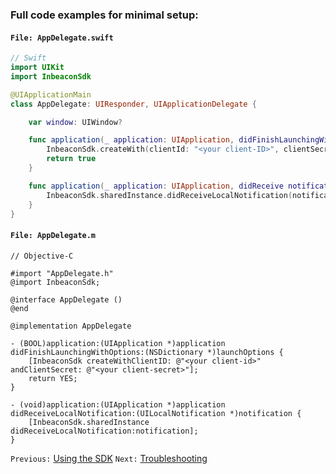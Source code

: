 ### Full code examples for minimal setup:

#### `File: AppDelegate.swift`

```swift
// Swift
import UIKit
import InbeaconSdk

@UIApplicationMain
class AppDelegate: UIResponder, UIApplicationDelegate {

    var window: UIWindow?

    func application(_ application: UIApplication, didFinishLaunchingWithOptions launchOptions: [UIApplicationLaunchOptionsKey: Any]?) -> Bool {
        InbeaconSdk.createWith(clientId: "<your client-ID>", clientSecret: "<your client-Secret")
        return true
    }

    func application(_ application: UIApplication, didReceive notification: UILocalNotification) {
        InbeaconSdk.sharedInstance.didReceiveLocalNotification(notification)
    }
}
```

#### `File: AppDelegate.m`
```objc
// Objective-C

#import "AppDelegate.h"
@import InbeaconSdk;

@interface AppDelegate ()
@end

@implementation AppDelegate

- (BOOL)application:(UIApplication *)application didFinishLaunchingWithOptions:(NSDictionary *)launchOptions {
    [InbeaconSdk createWithClientID: @"<your client-id>" andClientSecret: @"<your client-secret>"];   
    return YES;
}

- (void)application:(UIApplication *)application didReceiveLocalNotification:(UILocalNotification *)notification {
    [InbeaconSdk.sharedInstance didReceiveLocalNotification:notification];
}
```

`Previous:` [Using the SDK](using-the-sdk.md) `Next:` [Troubleshooting](troubleshooting.md)  